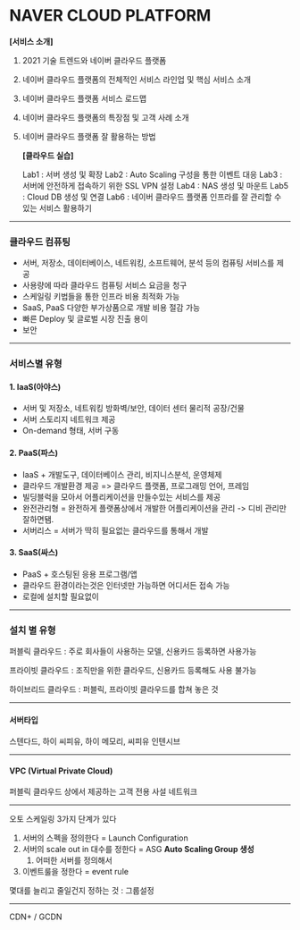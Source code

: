 # NAVER CLOUD PLATFORM

   **[서비스 소개]**

1. 2021 기술 트렌드와 네이버 클라우드 플랫폼
2. 네이버 클라우드 플랫폼의 전체적인 서비스 라인업 및 핵심 서비스 소개
3. 네이버 클라우드 플랫폼 서비스 로드맵
4. 네이버 클라우드 플랫폼의 특장점 및 고객 사례 소개
5. 네이버 클라우드 플랫폼 잘 활용하는 방법



   **[클라우드 실습]**

   Lab1 : 서버 생성 및 확장
   Lab2 : Auto Scaling 구성을 통한 이벤트 대응
   Lab3 : 서버에 안전하게 접속하기 위한 SSL VPN 설정
   Lab4 : NAS 생성 및 마운트
   Lab5 : Cloud DB 생성 및 연결
   Lab6 : 네이버 클라우드 플랫폼 인프라를 잘 관리할 수 있는 서비스 활용하기



----

### 클라우드 컴퓨팅

- 서버, 저장소, 데이터베이스, 네트워킹, 소프트웨어, 분석 등의 컴퓨팅 서비스를 제공
- 사용량에 따라 클라우드 컴퓨팅 서비스 요금을 청구
- 스케일링 키법들을 통한 인프라 비용 최적화 가능
- SaaS, PaaS 다양한 부가상품으로 개발 비용 절감 가능 
- 빠른 Deploy 및 글로벌 시장 진출 용이
- 보안



----

### 서비스별 유형

#### 1. IaaS(아야스)

- 서버 및 저장소, 네트워킹 방화벽/보안, 데이터 센터 물리적 공장/건물
- 서버 스토리지 네트워크 제공
- On-demand 형태, 서버 구동


#### 2. PaaS(파스)

- IaaS + 개발도구, 데이터베이스 관리, 비지니스분석, 운영체제
- 클라우드 개발환경 제공 => 클라우드 플랫폼, 프로그래밍 언어, 프레임 
- 빌딩블럭을 모아서 어플리케이션을 만들수있는 서비스를 제공
- 완전관리형 = 완전하게 플랫폼상에서 개발한 어플리케이션을 관리 -> 디비 관리만 잘하면됌.
- 서버리스 = 서버가 딱히 필요없는 클라우드를 통해서 개발

#### 3. SaaS(싸스)  

- PaaS + 호스팅된 응용 프로그램/앱
- 클라우드 환경이라는것은 인터넷만 가능하면 어디서든 접속 가능
- 로컬에 설치할 필요없이 



----

### 설치 별 유형

퍼블릭 클라우드 : 주로 회사들이 사용하는 모델, 신용카드 등록하면 사용가능

프라이빗 클라우드 : 조직만을 위한 클라우드, 신용카드 등록해도 사용 불가능

하이브리드 클라우드 : 퍼블릭, 프라이빗 클라우드를 합쳐 놓은 것 

 

----

#### 서버타입

스텐다드, 하이 씨피유, 하이 메모리, 씨피유 인텐시브


  
---

#### VPC (Virtual Private Cloud)

퍼블릭 클라우드 상에서 제공하는 고객 전용 사설 네트워크



----

오토 스케일링 3가지 단계가 있다

1. 서버의 스펙을 정의한다 = Launch Configuration 
2. 서버의 scale out in 대수를 정한다 = ASG **Auto Scaling Group 생성**
   1. 어떠한 서버를 정의해서
3. 이벤트룰을 정한다 = event rule



몇대를 늘리고 줄일건지 정하는 것 : 그룹설정







---

CDN+ / GCDN